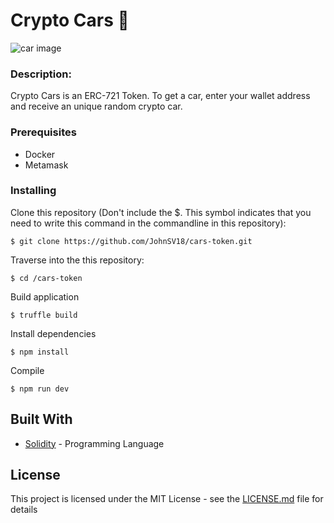 # Crypto Cars 🚗
![car image](https://wallpaperaccess.com/full/4972888.jpg)

### Description:
Crypto Cars is an ERC-721 Token. To get a car, enter your wallet address and receive an unique random crypto car. 


### Prerequisites

* Docker
* Metamask 

### Installing

Clone this repository   (Don't include the $. This symbol indicates that you need to write this command in the commandline in this repository):

```
$ git clone https://github.com/JohnSV18/cars-token.git
```

Traverse into the this repository:

```
$ cd /cars-token
```

Build application

```
$ truffle build
```

Install dependencies

```
$ npm install
```
Compile

```
$ npm run dev
```

## Built With

* [Solidity](https://docs.soliditylang.org/en/v0.8.6/) - Programming Language

## License

This project is licensed under the MIT License - see the [LICENSE.md](LICENSE.md) file for details
